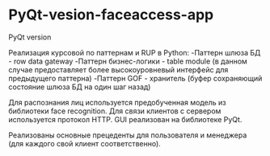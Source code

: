 # PyQt-vesion-faceaccess-app
PyQt version

Реализация курсовой по паттернам и RUP в Python:
-Паттерн шлюза БД - row data gateway
-Паттерн бизнес-логики - table module 
(в данном случае предоставляет более высокоуровневый интерфейс для предыдущего паттерна)
-Паттерн GOF - хранитель (буфер сохраняющий состояние шлюза БД на один шаг назад)

Для распознания лиц используется предобученная модель из библиотеки face recognition.
Для связи клиентов с сервером используется протокол HTTP.
GUI реализован на библиотеке PyQt.

Реализованы основные прецеденты для пользователя и менеджера (для каждого свой клиент соответственно).

